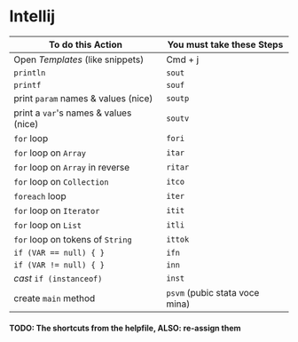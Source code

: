 # Intellij

To do this Action                    | You must take these Steps
-------------------------------------|--------------------------
Open *Templates* (like snippets)     | Cmd + j
`println`                            | `sout`
`printf`                             | `souf`
print `param` names & values (nice)  | `soutp`
print a `var`'s names & values (nice)| `soutv`
`for` loop                           | `fori`
`for` loop on `Array`                | `itar`
`for` loop on `Array` in reverse     | `ritar`
`for` loop on `Collection`           | `itco`
`foreach` loop                       | `iter`
`for` loop on `Iterator`             | `itit`
`for` loop on `List`                 | `itli`
`for` loop on tokens of `String`     | `ittok`
`if (VAR == null) { }`               | `ifn`
`if (VAR != null) { }`               | `inn`
*cast* `if (instanceof)`             | `inst`
create `main` method                 | `psvm` (pubic stata voce mina)


#### TODO: The shortcuts from the helpfile, ALSO: re-assign them

